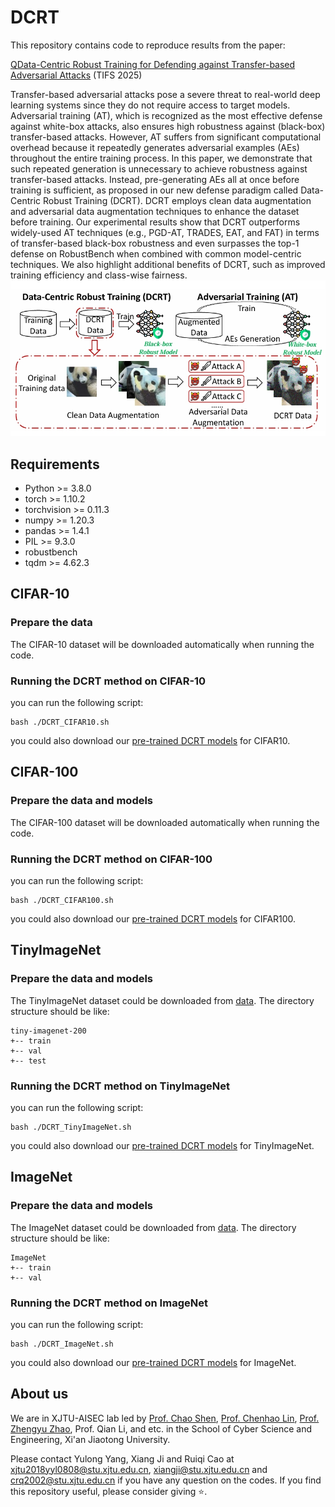 # DCRT

This repository contains code to reproduce results from the paper:

[QData-Centric Robust Training for Defending against Transfer-based Adversarial Attacks](https://ieeexplore.ieee.org/document/11168936/) (TIFS 2025)

Transfer-based adversarial attacks pose a severe threat to real-world deep learning systems since they do not require access to target models. Adversarial training (AT), which is recognized as the most effective defense against white-box attacks, also ensures high robustness against (black-box) transfer-based attacks. However, AT suffers from significant computational overhead because it repeatedly generates adversarial examples (AEs) throughout the entire training process. In this paper, we demonstrate that such repeated generation is unnecessary to achieve robustness against transfer-based attacks. Instead, pre-generating AEs all at once before training is sufficient, as proposed in our new defense paradigm called Data-Centric Robust Training (DCRT). DCRT employs clean data augmentation and adversarial data augmentation techniques to enhance the dataset before training. Our experimental results show that DCRT outperforms widely-used AT techniques (e.g., PGD-AT, TRADES, EAT, and FAT) in terms of transfer-based black-box robustness and even surpasses the top-1 defense on RobustBench when combined with common model-centric techniques. We also highlight additional benefits of DCRT, such as improved training efficiency and class-wise fairness.
![DCRT.png](https://github.com/coolbomb1/DCRT/blob/main/DCRT.png)

## Requirements

+ Python >= 3.8.0
+ torch >= 1.10.2
+ torchvision >= 0.11.3
+ numpy >= 1.20.3
+ pandas >= 1.4.1
+ PIL >= 9.3.0
+ robustbench
+ tqdm >= 4.62.3



## CIFAR-10

### Prepare the data

The CIFAR-10 dataset will be downloaded automatically when running the code. 

### Running the DCRT method on CIFAR-10

you can run the following script:
```
bash ./DCRT_CIFAR10.sh
```
you could also download our [pre-trained DCRT models](https://drive.google.com/file/d/1EyLnIk-UIPVVSsLz3B1jwxJxXFTji-Li/view?usp=drive_link) for CIFAR10.

## CIFAR-100

### Prepare the data and models

The CIFAR-100 dataset will be downloaded automatically when running the code.

### Running the DCRT method on CIFAR-100

you can run the following script:
```
bash ./DCRT_CIFAR100.sh
```
you could also download our [pre-trained DCRT models](https://drive.google.com/file/d/1EyLnIk-UIPVVSsLz3B1jwxJxXFTji-Li/view?usp=drive_link) for CIFAR100.

## TinyImageNet

### Prepare the data and models

The TinyImageNet dataset could be downloaded from [data](http://cs231n.stanford.edu/tiny-imagenet-200.zip). The directory structure should be like:

```
tiny-imagenet-200
+-- train
+-- val
+-- test
```

### Running the DCRT method on TinyImageNet

you can run the following script:
```
bash ./DCRT_TinyImageNet.sh
```
you could also download our [pre-trained DCRT models](https://drive.google.com/file/d/1EyLnIk-UIPVVSsLz3B1jwxJxXFTji-Li/view?usp=drive_link) for TinyImageNet.

## ImageNet

### Prepare the data and models

The ImageNet dataset could be downloaded from [data](https://www.image-net.org/). The directory structure should be like:

```
ImageNet
+-- train
+-- val
```

### Running the DCRT method on ImageNet

you can run the following script:
```
bash ./DCRT_ImageNet.sh
```
you could also download our [pre-trained DCRT models](https://drive.google.com/file/d/1EyLnIk-UIPVVSsLz3B1jwxJxXFTji-Li/view?usp=drive_link) for ImageNet.

## About us
We are in XJTU-AISEC lab led by [Prof. Chao Shen](https://gr.xjtu.edu.cn/en/web/cshen/home), [Prof. Chenhao Lin](https://gr.xjtu.edu.cn/en/web/linchenhao), [Prof. Zhengyu Zhao](https://zhengyuzhao.github.io/), Prof. Qian Li, and etc. in the School of Cyber Science and Engineering, Xi'an Jiaotong University.

Please contact Yulong Yang, Xiang Ji and Ruiqi Cao at xjtu2018yyl0808@stu.xjtu.edu.cn, xiangji@stu.xjtu.edu.cn and crq2002@stu.xjtu.edu.cn if you have any question on the codes. If you find this repository useful, please consider giving ⭐.
